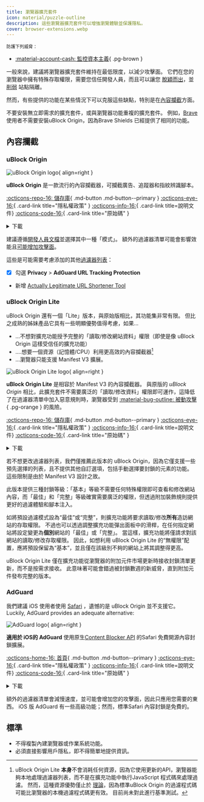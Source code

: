 ```yaml
---
title: 瀏覽器擴充套件
icon: material/puzzle-outline
description: 這些瀏覽器擴充套件可以增強瀏覽體驗並保護隱私。
cover: browser-extensions.webp
---
```


<small>防護下列威脅：</small>

- [:material-account-cash: 監控資本主義](basics/common-threats.md#surveillance-as-a-business-model){ .pg-brown }

一般來說，建議將瀏覽器擴充套件維持在最低限度，以減少攻擊面。 它們在您的瀏覽器中擁有特殊存取權限，需要您信任開發人員，而且可以讓您 [脫穎而出](https://en.wikipedia.org/wiki/Device_fingerprint#Browser_fingerprint)，並 [削弱](https://groups.google.com/a/chromium.org/g/chromium-extensions/c/0ei-UCHNm34/m/lDaXwQhzBAAJ) 站點隔離。

然而，有些提供的功能在某些情況下可以克服這些缺點，特別是在[內容攔截](basics/common-threats.md#mass-surveillance-programs)方面。

不要安裝無立即需求的擴充套件，或與瀏覽器功能重複的擴充套件。 例如，[Brave](desktop-browsers.md#brave)使用者不需要安裝uBlock Origin，因為Brave Shields 已經提供了相同的功能。

## 內容攔截

### uBlock Origin

<div class="admonition recommendation" markdown>

![uBlock Origin logo](assets/img/browsers/ublock_origin.svg){ align=right }

**uBlock Origin** 是一款流行的內容攔截器，可攔截廣告、追蹤器和指紋辨識腳本。

[:octicons-repo-16: 儲存庫](https://github.com/gorhill/uBlock#readme){ .md-button .md-button--primary }
[:octicons-eye-16:](https://github.com/gorhill/uBlock/wiki/Privacy-policy){ .card-link title="隱私權政策" }
[:octicons-info-16:](https://github.com/gorhill/uBlock/wiki){ .card-link title=說明文件}
[:octicons-code-16:](https://github.com/gorhill/uBlock){ .card-link title="原始碼" }

<details class="downloads" markdown>
<summary>下載</summary>

- [:simple-firefoxbrowser: Firefox](https://addons.mozilla.org/firefox/addon/ublock-origin)
- [:simple-googlechrome: Chrome](https://chrome.google.com/webstore/detail/ublock-origin/cjpalhdlnbpafiamejdnhcphjbkeiagm)
- [:fontawesome-brands-edge: Edge](https://microsoftedge.microsoft.com/addons/detail/ublock-origin/odfafepnkmbhccpbejgmiehpchacaeak)

</details>

</div>

建議遵循[開發人員文檔](https://github.com/gorhill/uBlock/wiki/Blocking-mode)並選擇其中一種「模式」。 額外的過濾器清單可能會影響效能且[可能增加攻擊面](https://portswigger.net/research/ublock-i-exfiltrate-exploiting-ad-blockers-with-css)。

這些是可能需要考慮添加的其他[過濾器列表](https://github.com/gorhill/uBlock/wiki/Dashboard:-Filter-lists)：

- [x] 勾選 **Privacy** > **AdGuard URL Tracking Protection**
- 新增 [Actually Legitimate URL Shortener Tool](https://raw.githubusercontent.com/DandelionSprout/adfilt/master/LegitimateURLShortener.txt)

### uBlock Origin Lite

uBlock Origin 還有一個「Lite」版本，與原始版相比，其功能集非常有限。 但比之成熟的姊妹產品它具有一些明顯優勢值得考慮，如果...

- ...不想對擴充功能授予完整的「讀取/修改網站資料」權限（即使是像 uBlock Origin 這樣受信任的擴充功能）
- ....想要一個資源（記憶體/CPU）利用更高效的內容攔截器[^1]
- ...瀏覽器只能支援 Manifest V3 擴展。

<div class="admonition recommendation" markdown>

![uBlock Origin Lite logo](assets/img/browsers/ublock_origin_lite.svg){ align=right }

**uBlock Origin Lite** 是相容於 Manifest V3 的內容攔截器。 與原版的 _uBlock Origin_ 相比，此擴充套件不需要廣泛的「讀取/修改資料」權限即可運作，這降低了在過濾器清單中加入惡意規則時，瀏覽器受到 [:material-bug-outline: 被動攻擊](basics/common-threats.md#security-and-privacy){ .pg-orange } 的風險。

[:octicons-repo-16: 儲存庫](https://github.com/uBlockOrigin/uBOL-home#readme){ .md-button .md-button--primary }
[:octicons-eye-16:](https://github.com/uBlockOrigin/uBOL-home/wiki/Privacy-policy){ .card-link title="隱私權政策" }
[:octicons-info-16:](https://github.com/uBlockOrigin/uBOL-home/wiki){ .card-link title=說明文件}
[:octicons-code-16:](https://github.com/gorhill/uBlock/tree/master/platform/mv3){ .card-link title="原始碼" }

<details class="downloads" markdown>
<summary>下載</summary>

- [:simple-googlechrome: Chrome](https://chrome.google.com/webstore/detail/ublock-origin-lite/ddkjiahejlhfcafbddmgiahcphecmpfh)

</details>

</div>

若不想更改過濾器列表，我們僅推薦此版本的 uBlock Origin，因為它僅支援一些預先選擇的列表，且不提供其他自訂選項，包括手動選擇要封鎖的元素的功能。 這些限制是由於 Manifest V3 設計之故。

此版本提供三種封鎖等級：「基本」等級不需要任何特殊權限即可查看和修改網站內容，而「最佳」和「完整」等級確實需要廣泛的權限，但透過附加裝飾規則提供更好的過濾體驗和腳本注入。

如將預設過濾模式設為“最佳”或“完整”，則擴充功能將要求讀取/修改**所有**造訪網站的存取權限。 不過也可以透過調整擴充功能彈出面板中的滑桿，在任何指定網站將設定變更為**個別**網站的「最佳」或「完整」。 當這樣，擴充功能將僅請求對該網站的讀取/修改存取權限。 因此，如想利用 uBlock Origin Lite 的“無權限”配置，應將預設保留為“基本”，並且僅在該級別不夠的網站上將其調整得更高。

uBlock Origin Lite 僅在擴充功能從瀏覽器的附加元件市場更新時接收封鎖清單更新，而不是按需求接收。 此意味著可能會錯過被封鎖數週的新威脅，直到附加元件發布完整的版本。

### AdGuard

我們建議 iOS 使用者使用 [Safari](mobile-browsers.md#safari-ios) ，遺憾的是 uBlock Origin 並不支援它。 Luckily, AdGuard provides an adequate alternative:

<div class="admonition recommendation" markdown>

![AdGuard logo](assets/img/browsers/adguard.svg){ align=right }

**適用於 iOS的 AdGuard** 使用原生[Content Blocker API](https://developer.apple.com/documentation/safariservices/creating_a_content_blocker) 的Safari 免費開源內容封鎖擴展。

[:octicons-home-16: 首頁](https://adguard.com/en/adguard-ios/overview.html){ .md-button .md-button--primary }
[:octicons-eye-16:](https://adguard.com/privacy/ios.html){ .card-link title="隱私權政策" }
[:octicons-info-16:](https://kb.adguard.com/ios){ .card-link title=說明文件}
[:octicons-code-16:](https://github.com/AdguardTeam/AdguardForiOS){ .card-link title="原始碼" }

<details class="downloads" markdown>
<summary>下載</summary>

- [:simple-appstore: App Store](https://apps.apple.com/app/id1047223162)

</details>

</div>

額外的過濾器清單會減慢速度，並可能會增加您的攻擊面，因此只應用您需要的東西。 iOS 版 AdGuard 有一些高級功能；然而，標準Safari 內容封鎖是免費的。

## 標準

- 不得複製內建瀏覽器或作業系統功能。
- 必須直接影響用戶隱私，即不得簡單地提供資訊。

[^1]: uBlock Origin Lite **本身**不會消耗任何資源，因為它使用更新的API，瀏覽器能夠本地處理過濾器列表，而不是在擴充功能中執行JavaScript 程式碼來處理過濾。 然而，這種資源優勢僅止於 [理論](https://github.com/uBlockOrigin/uBOL-home/wiki/Frequently-asked-questions-\(FAQ\)#is-ubol-more-efficient-cpu--and-memory-wise-than-ubo)，因為標準uBlock Origin 的過濾程式碼可能比瀏覽器的本機過濾程式碼更有效。 目前尚未對此進行基準測試。
